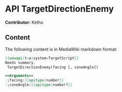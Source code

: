 # API TargetDirectionEnemy

**Contributor:** Ketho

## Content

The following content is in MediaWiki markdown format:

```mediawiki
{{wowapi|t=a|system=TargetScript}}
Needs summary.
 TargetDirectionEnemy(facing [, coneAngle])

==Arguments==
:;facing:{{apitype|number}}
:;coneAngle:{{apitype|number?}}
```